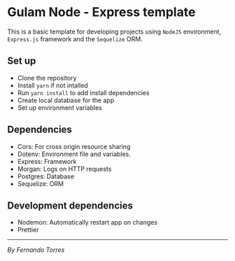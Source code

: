 # Gulam Node - Express template

This is a basic template for developing projects using ```NodeJS``` environment, `Express.js` framework and the `Sequelize` ORM.

## Set up

- Clone the repository
- Install `yarn` if not intalled
- Run `yarn install` to add install dependencies
- Create local database for the app
- Set up environment variables

## Dependencies

- Cors: For cross origin resource sharing
- Dotenv: Environment file and variables.
- Express: Framework
- Morgan: Logs on HTTP requests
- Postgres: Database
- Sequelize: ORM

## Development dependencies

- Nodemon: Automatically restart app on changes
- Prettier

---
_By Fernando Torres_
